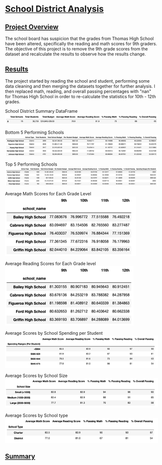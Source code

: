 # <u>School District Analysis</u>

## <u>Project Overview</u>
The school board has suspicion that the grades from Thomas High School have been altered, specifically the reading and math scores for 9th graders.  The objective of this project is to remove the 9th grade scores from the dataset and recalculate the results to observe how the results change.

## <u>Results</u>

The project started by reading the school and student, performing some data cleaning and then merging the datasets together for further analysis.  I then replaced math, reading, and overall passing percentages with "nan" for Thomas High School in order to re-calculate the statistics for 10th - 12th grades.


School District Summary DataFrame
![School District Summary](https://github.com/cadejackson/School_District_Analysis/blob/main/Resources/District%20Summary.png)

Bottom 5 Performing Schools
![Bottom 5 Performing Schools](https://github.com/cadejackson/School_District_Analysis/blob/main/Resources/Bottom%205%20Schools.png)

Top 5 Performing Schools
![Top 5 Performing Schools](https://github.com/cadejackson/School_District_Analysis/blob/main/Resources/Top%205%20Schools.png)

Average Math Scores for Each Grade Level
![Average Math Scores by Grade](https://github.com/cadejackson/School_District_Analysis/blob/main/Resources/Average%20Math%20Scores%20by%20Grade.png)

Average Reading Scores for Each Grade level
![Average Reading Scores by Grade](https://github.com/cadejackson/School_District_Analysis/blob/main/Resources/Average%20Reading%20Scores%20by%20Grade.png)

Average Scores by School Spending per Student
![Average Scores by School Spedning per Student](https://github.com/cadejackson/School_District_Analysis/blob/main/Resources/Scores%20by%20School%20Spending.png)

Average Scores by School Size
![Average Scores by School Size](https://github.com/cadejackson/School_District_Analysis/blob/main/Resources/Scores%20by%20School%20Size.png)

Average Scores by School type
![Average Scores by School Type](https://github.com/cadejackson/School_District_Analysis/blob/main/Resources/Scores%20by%20School%20Type.png)

## <u>Summary</u>

